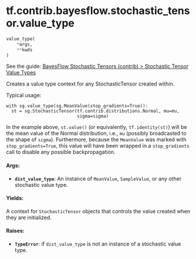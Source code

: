 <div itemscope itemtype="http://developers.google.com/ReferenceObject">
<meta itemprop="name" content="tf.contrib.bayesflow.stochastic_tensor.value_type" />
</div>

# tf.contrib.bayesflow.stochastic_tensor.value_type

``` python
value_type(
    *args,
    **kwds
)
```

See the guide: [BayesFlow Stochastic Tensors (contrib) > Stochastic Tensor Value Types](../../../../../../api_guides/python/contrib.bayesflow.stochastic_tensor.md#Stochastic_Tensor_Value_Types)

Creates a value type context for any StochasticTensor created within.

Typical usage:

```
with sg.value_type(sg.MeanValue(stop_gradients=True)):
  st = sg.StochasticTensor(tf.contrib.distributions.Normal, mu=mu,
                           sigma=sigma)
```

In the example above, `st.value()` (or equivalently, `tf.identity(st)`) will
be the mean value of the Normal distribution, i.e., `mu` (possibly
broadcasted to the shape of `sigma`).  Furthermore, because the `MeanValue`
was marked with `stop_gradients=True`, this value will have been wrapped
in a `stop_gradients` call to disable any possible backpropagation.

#### Args:

* <b>`dist_value_type`</b>: An instance of `MeanValue`, `SampleValue`, or
    any other stochastic value type.


#### Yields:

  A context for `StochasticTensor` objects that controls the
  value created when they are initialized.


#### Raises:

* <b>`TypeError`</b>: if `dist_value_type` is not an instance of a stochastic value
    type.